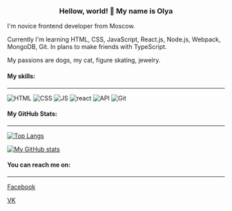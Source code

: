 <h3 align=center>Hellow, world! 👋 My name is Olya</h3>

I'm novice frontend developer from Moscow.

Currently I'm learning HTML, CSS, JavaScript, React.js, Node.js, Webpack, MongoDB, Git. In plans to make friends with TypeScript.

My passions are dogs, my cat, figure skating, jewelry.


#### My skills:
***
![HTML](https://img.icons8.com/nolan/64/html-filetype.png)
![CSS](https://img.icons8.com/nolan/64/css-filetype.png)
![JS](https://img.icons8.com/nolan/64/js.png)
![react](https://img.icons8.com/nolan/64/react-native.png)
![API](https://img.icons8.com/nolan/64/api.png)
![Git](https://img.icons8.com/nolan/64/github.png)

#### My GitHub Stats:
***
[![Top Langs](https://github-readme-stats.vercel.app/api/top-langs/?username=olboris&layout=compact&card_width=445px)](https://github.com/anuraghazra/github-readme-stats)

[![My GitHub stats](https://github-readme-stats.vercel.app/api?username=olboris&card_width=450px)](https://github.com/anuraghazra/github-readme-stats)

#### You can reach me on:
***
[Facebook](https://www.facebook.com/profile.php?id=100069726676131)

[VK](https://vk.com/id6088916)
<!---
olboris/olboris is a ✨ special ✨ repository because its `README.md` (this file) appears on your GitHub profile.
You can click the Preview link to take a look at your changes.
--->
